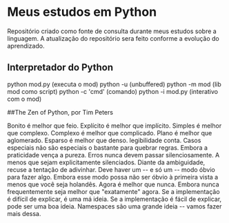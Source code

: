 # Meus estudos em Python
Repositório criado como fonte de consulta durante meus estudos sobre a linguagem.
A atualização do repositório sera feito conforme a evolução do aprendizado. 

## Interpretador do Python

python mod.py (executa o mod)
python -u (unbuffered)
python -m mod (lib mod como script)
python -c 'cmd' (comando)
python -i mod.py (interativo com o mod)

##The Zen of Python, por Tim Peters

Bonito é melhor que feio.
Explícito é melhor que implícito.
Simples é melhor que complexo.
Complexo é melhor que complicado.
Plano é melhor que aglomerado.
Esparso é melhor que denso.
legibilidade conta.
Casos especiais não são especiais o bastante para quebrar regras. 
Embora a praticidade vença a pureza.
Erros nunca devem passar silenciosamente.
A menos que sejam explicitamente silenciados.
Diante da ambiguidade, recuse a tentação de adivinhar.
Deve haver um -- e só um -- modo óbvio para fazer algo.
Embora esse modo possa não ser óbvio à primeira vista a menos que você seja holandês.
Agora é melhor que nunca.
Embora nunca frequentemente seja melhor que "exatamente" agora.
Se a implementação é difícil de explicar, é uma má ideia.
Se a implementação é fácil de explicar, pode ser uma boa ideia.
Namespaces são uma grande ideia -- vamos fazer mais dessa.
